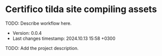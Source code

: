 <!--
@since 2024.10.06, 22:56
@changed 2024.10.06, 22:56
-->

# Certifico tilda site compiling assets

TODO: Describe workflow here.

- Version: 0.0.4
- Last changes timestamp: 2024.10.13 15:58 +0300

TODO: Add the project description.
